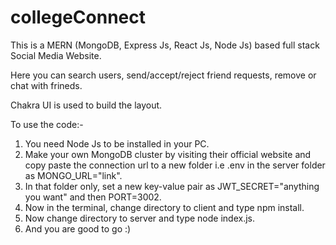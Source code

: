 # collegeConnect

This is a  MERN (MongoDB, Express Js, React Js, Node Js) based full stack Social Media Website.

Here you can search users, send/accept/reject friend requests, remove or chat with frineds. 

Chakra UI is used to build the layout.

To use the code:-

1. You need Node Js to be installed in your PC.
2. Make your own MongoDB cluster by visiting their official website and copy paste the connection url to a new folder i.e .env in the server folder as MONGO_URL="link".
3. In that folder only, set a new key-value pair as JWT_SECRET="anything you want" and then PORT=3002.
4. Now in the terminal, change directory to client and type npm install.
5. Now change directory to server and type node index.js.
6. And you are good to go :)
